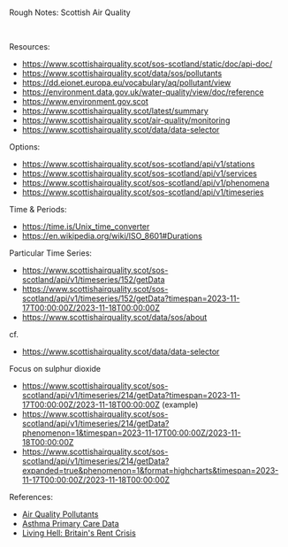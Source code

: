 
<br>

Rough Notes: Scottish Air Quality

<br>

Resources:
* https://www.scottishairquality.scot/sos-scotland/static/doc/api-doc/
* https://www.scottishairquality.scot/data/sos/pollutants
* https://dd.eionet.europa.eu/vocabulary/aq/pollutant/view
* https://environment.data.gov.uk/water-quality/view/doc/reference
* https://www.environment.gov.scot
* https://www.scottishairquality.scot/latest/summary
* https://www.scottishairquality.scot/air-quality/monitoring
* https://www.scottishairquality.scot/data/data-selector

Options:
* https://www.scottishairquality.scot/sos-scotland/api/v1/stations
* https://www.scottishairquality.scot/sos-scotland/api/v1/services
* https://www.scottishairquality.scot/sos-scotland/api/v1/phenomena
* https://www.scottishairquality.scot/sos-scotland/api/v1/timeseries

Time & Periods:
* https://time.is/Unix_time_converter
* https://en.wikipedia.org/wiki/ISO_8601#Durations

Particular Time Series:
* https://www.scottishairquality.scot/sos-scotland/api/v1/timeseries/152/getData
* https://www.scottishairquality.scot/sos-scotland/api/v1/timeseries/152/getData?timespan=2023-11-17T00:00:00Z/2023-11-18T00:00:00Z
* https://www.scottishairquality.scot/data/sos/about

cf.
* https://www.scottishairquality.scot/data/data-selector

Focus on sulphur dioxide
* https://www.scottishairquality.scot/sos-scotland/api/v1/timeseries/214/getData?timespan=2023-11-17T00:00:00Z/2023-11-18T00:00:00Z (example)
* https://www.scottishairquality.scot/sos-scotland/api/v1/timeseries/214/getData?phenomenon=1&timespan=2023-11-17T00:00:00Z/2023-11-18T00:00:00Z
* https://www.scottishairquality.scot/sos-scotland/api/v1/timeseries/214/getData?expanded=true&phenomenon=1&format=highcharts&timespan=2023-11-17T00:00:00Z/2023-11-18T00:00:00Z


References:
* [Air Quality Pollutants](https://dd.eionet.europa.eu/vocabulary/aq/pollutant/view)
* [Asthma Primary Care Data](https://www.scotpho.org.uk/health-conditions/asthma/data/primary-care/)
* [Living Hell: Britain's Rent Crisis](https://www.theguardian.com/uk-news/series/living-hell-britains-rent-crisis)

<br>
<br>

<br>
<br>

<br>
<br>

<br>
<br>